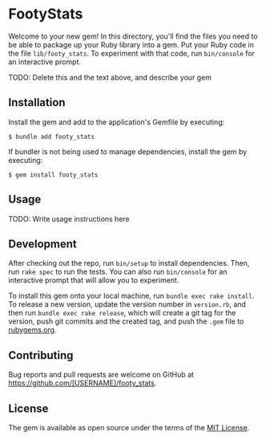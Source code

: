 # FootyStats

Welcome to your new gem! In this directory, you'll find the files you need to be able to package up your Ruby library into a gem. Put your Ruby code in the file `lib/footy_stats`. To experiment with that code, run `bin/console` for an interactive prompt.

TODO: Delete this and the text above, and describe your gem

## Installation

Install the gem and add to the application's Gemfile by executing:

    $ bundle add footy_stats

If bundler is not being used to manage dependencies, install the gem by executing:

    $ gem install footy_stats

## Usage

TODO: Write usage instructions here

## Development

After checking out the repo, run `bin/setup` to install dependencies. Then, run `rake spec` to run the tests. You can also run `bin/console` for an interactive prompt that will allow you to experiment.

To install this gem onto your local machine, run `bundle exec rake install`. To release a new version, update the version number in `version.rb`, and then run `bundle exec rake release`, which will create a git tag for the version, push git commits and the created tag, and push the `.gem` file to [rubygems.org](https://rubygems.org).

## Contributing

Bug reports and pull requests are welcome on GitHub at https://github.com/[USERNAME]/footy_stats.

## License

The gem is available as open source under the terms of the [MIT License](https://opensource.org/licenses/MIT).
